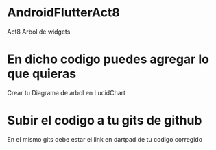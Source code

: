 # AndroidFlutterAct8
Act8 Arbol de widgets
# En dicho codigo puedes agregar lo que quieras 
Crear tu Diagrama de arbol en LucidChart
#  Subir el codigo a tu gits de github
En el mismo gits debe estar el link en dartpad de tu codigo corregido
